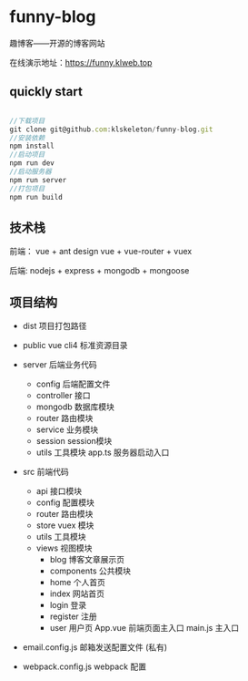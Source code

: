 # funny-blog
趣博客——开源的博客网站

在线演示地址：https://funny.klweb.top

## quickly start

```js

//下载项目
git clone git@github.com:klskeleton/funny-blog.git
//安装依赖
npm install
//启动项目
npm run dev
//启动服务器
npm run server
//打包项目
npm run build


```

## 技术栈

前端：  vue + ant design vue + vue-router + vuex

后端:  nodejs + express + mongodb + mongoose

## 项目结构

- dist          项目打包路径
- public        vue cli4 标准资源目录
- server        后端业务代码
    - config     后端配置文件
    - controller     接口
    - mongodb        数据库模块
    - router         路由模块
    - service        业务模块
    - session        session模块
    - utils          工具模块 
      app.ts          服务器启动入口
    
- src           前端代码
    - api           接口模块
    - config        配置模块
    - router        路由模块
    - store         vuex 模块
    - utils         工具模块
    - views         视图模块
        - blog          博客文章展示页
        - components    公共模块
        - home          个人首页
        - index         网站首页
        - login         登录
        - register      注册
        - user          用户页 
          App.vue       前端页面主入口
          main.js       主入口
          
    
- email.config.js       邮箱发送配置文件 (私有)
- webpack.config.js     webpack 配置
